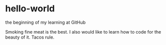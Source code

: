 # hello-world
the beginning of my learning at GitHub

Smoking fine meat is the best. I also would like to learn how to code for the beauty of it.
Tacos rule.
